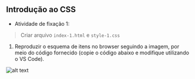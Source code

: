 ## Introdução ao CSS

- Atividade de fixação 1:
> Criar arquivo `index-1.html` e `style-1.css`
1. Reproduzir o esquema de itens no browser seguindo a imagem, por meio do código fornecido (copie o código abaixo e modifique utilizando o VS Code).

![alt text](https://s3.us-east-2.amazonaws.com/assets.app.betrybe.com/fundamentals/html-css/images/css-box-model-example-a9ff30a667b5b5ac7e412931ed9b2afc.png)
